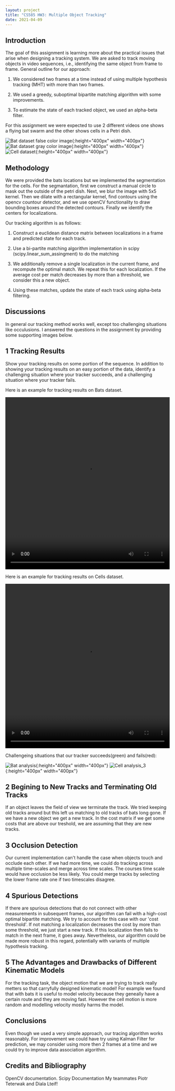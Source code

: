 ```yaml
---
layout: project
title: "CS585 HW3: Multiple Object Tracking"
date: 2021-04-09
---
```


Introduction
---------------------

The goal of this assignment is learning more about the practical issues that arise when designing a tracking system. We are asked to track moving objects in video sequences, i.e., identifying the same object from frame to frame. General outline for our approach:

1. We considered two frames at a time instead of using multiple hypothesis tracking (MHT) with more than two frames.

2. We used a greedy, suboptimal bipartite matching algorithm with some improvements.

3. To estimate the state of each tracked object, we used an alpha-beta filter.

For this assignment we were expected to use 2 different videos one shows a flying bat swarm and the other shows cells in a Petri dish.

![Bat dataset false color image](/pics/CS585Bats-FalseColorBats.png 'Bat dataset false color image'){:height="400px" width="400px"}
![Bat dataset gray color image](/pics/CS585Bats-GrayBats.png 'Bat dataset gray color image'){:height="400px" width="400px"}
![Cell dataset](/pics/CS585-Cells.jpg 'Cell dataset'){:height="400px" width="400px"}

Methodology
---------------------

We were provided the bats locations but we implemented the segmentation for the cells. For the segmantation, first we construct a manual circle to mask out the outside of the petri dish. Next, we blur the image with 5x5 kernel. Then we dilate with a rectangular kernel, find contours using the opencv countour detector, and we use openCV functionality to draw bounding boxes around the detected contours. Finally we identify the centers for localizations.

Our tracking algorithm is as follows:

1. Construct a euclidean distance matrix between localizations in a frame and predicted state for each track.

2. Use a bi-partite matching algorithm implementation in scipy (scipy.linear_sum_assingment) to do the matching

3. We additionally remove a single localization in the current frame, and recompute the optimal match. We repeat this for each localization. If the average cost per match decreases by more than a threshold, we consider this a new object.

4. Using these matches, update the state of each track using alpha-beta filtering.


Discussions
---------------------

In general our tracking method works well, except too challenging situations like occulusions. I answered the questions in the assignment by providing some supporting images below.

1 Tracking Results
---------------------
Show your tracking results on some portion of the sequence. In addition to showing your tracking results on an easy portion of the data, identify a challenging situation where your tracker succeeds, and a challenging situation where your tracker fails.

Here is an example for tracking results on Bats dataset.

<video src="/pics/hw5_writeup_files/bat_video.mp4" width="512" height="536" controls preload></video>

Here is an example for tracking results on Cells dataset.

<video src="/pics/hw5_writeup_files/cell_video.mp4" width="512" height="512" controls preload></video>



Challengeing situations that our tracker succeeds(green) and fails(red):

![Bat analysis](/pics/hw5_writeup_files/bat_analysis.png 'Bat Analysis Success and Fail'){:height="400px" width="400px"}
![Cell analysis_3](/pics/hw5_writeup_files/cell_analysis.png 'Cell Analysis'){:height="400px" width="400px"}


2 Begining to New Tracks and Terminating Old Tracks
---------------------
If an object leaves the field of view we terminate the track. We tried keeping old tracks around but this left us matching to old tracks of bats long gone. If we have a new object we get a new track. In the cost matrix if we get some costs that are above our treshold, we are assuming that they are new tracks.

3 Occlusion Detection
---------------------
Our current implementation can't handle the case when objects touch and occlude each other. If we had more time, we could do tracking across multiple time-scales and merge across time scales. The courses time scale would have occlusion be less likely. You could merge tracks by selecting the lower frame rate one if two timescales disagree. 

4 Spurious Detections 
---------------------
If there are spurious detections that do not connect with other measurements in subsequent frames, our algorithm can fail with a high-cost optimal bipartite matching. We try to account for this case with our 'cost threshold'. If not matching a localization decreases the cost by more than some threshold, we just start a new track. If this localization then fails to match in the next frame, it goes away. Nevertheless, our algorithm could be made more robust in this regard, potentially with variants of multiple hypothesis tracking. 

5 The Advantages and Drawbacks of Different Kinematic Models
---------------------
For the tracking task, the object motion that we are trying to track really metters so that carryfully designed kinematic model! For example we found that with bats it is useful to model velocity because they geneally have a certain route and they are moving fast. However the cell motion is more random and modelling velocity mostly harms the model.

Conclusions
---------------------
Even though we used a very simple approach, our tracing algorithm works reasonably. For improvement we could have try using Kalman Filter for prediction, we may consider using more then 2 frames at a time and we could try to improve data association algorithm. 

Credits and Bibliography
---------------------
OpenCV documentation. 
Scipy Documentation 
My teammates Piotr Teterwak and Diala Lteif!


